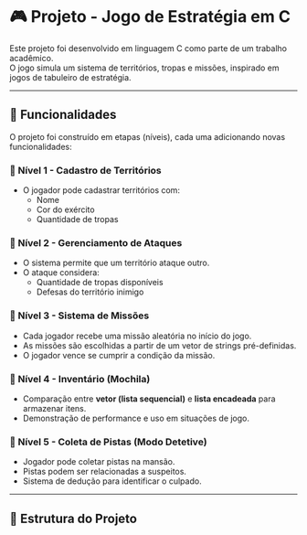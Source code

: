 # 🎮 Projeto - Jogo de Estratégia em C

Este projeto foi desenvolvido em linguagem C como parte de um trabalho acadêmico.  
O jogo simula um sistema de territórios, tropas e missões, inspirado em jogos de tabuleiro de estratégia.

---

## 🚀 Funcionalidades

O projeto foi construído em etapas (níveis), cada uma adicionando novas funcionalidades:

### 🔹 Nível 1 - Cadastro de Territórios

-   O jogador pode cadastrar territórios com:
    -   Nome
    -   Cor do exército
    -   Quantidade de tropas

### 🔹 Nível 2 - Gerenciamento de Ataques

-   O sistema permite que um território ataque outro.
-   O ataque considera:
    -   Quantidade de tropas disponíveis
    -   Defesas do território inimigo

### 🔹 Nível 3 - Sistema de Missões

-   Cada jogador recebe uma missão aleatória no início do jogo.
-   As missões são escolhidas a partir de um vetor de strings pré-definidas.
-   O jogador vence se cumprir a condição da missão.

### 🔹 Nível 4 - Inventário (Mochila)

-   Comparação entre **vetor (lista sequencial)** e **lista encadeada** para armazenar itens.
-   Demonstração de performance e uso em situações de jogo.

### 🔹 Nível 5 - Coleta de Pistas (Modo Detetive)

-   Jogador pode coletar pistas na mansão.
-   Pistas podem ser relacionadas a suspeitos.
-   Sistema de dedução para identificar o culpado.

---

## 📂 Estrutura do Projeto
